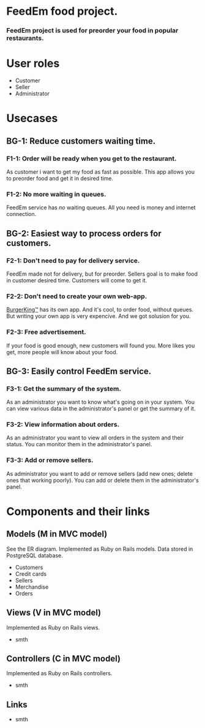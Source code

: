 <h1 align="left">
   FeedEm food project.
</h1>

### FeedEm project is used for preorder your food in popular restaurants.

# User roles

* Customer
* Seller
* Administrator

# Usecases

## BG-1: Reduce customers waiting time.

### F1-1: Order will be ready when you get to the restaurant.

As customer i want to get my food as fast as possible.
This app allows you to preorder food and get it in desired time.

### F1-2: No more waiting in queues.

FeedEm service has *no* waiting queues. 
All you need is money and internet connection.

## BG-2: Easiest way to process orders for customers.

### F2-1: Don't need to pay for delivery service.

FeedEm made not for delivery, but for preorder.
Sellers goal is to make food in customer desired time. 
Customers will come to get it.

### F2-2: Don't need to create your own web-app.

<a href="https://www.bk.com">BurgerKing™</a> has its own app.
And it's cool, to order food, without queues. 
But writing your own app is very expencive.
And we got solusion for you.

### F2-3: Free advertisement. 
If your food is good enough, new customers will found you. 
More likes you get, more people will know about your food. 

## BG-3: Easily control FeedEm service.

### F3-1: Get the summary of the system.

As an administrator you want to know what's going on in your system.
You can view various data in the administrator's panel or get the summary of it.

### F3-2: View information about orders.

As an administrator you want to view all orders in the system and their status.
You can monitor them in the administrator's panel.

### F3-3: Add or remove sellers.

As administrator you want to add or remove sellers (add new ones; delete ones that working poorly).
You can add or delete them in the administrator's panel.

# Components and their links

## Models (M in MVC model)
See the ER diagram.
Implemented as Ruby on Rails models.
Data stored in PostgreSQL database.

* Customers
* Credit cards
* Sellers
* Merchandise
* Orders

## Views (V in MVC model)
Implemented as Ruby on Rails views.

* smth

## Controllers (C in MVC model)
Implemented as Ruby on Rails controllers.

* smth

## Links

* smth

